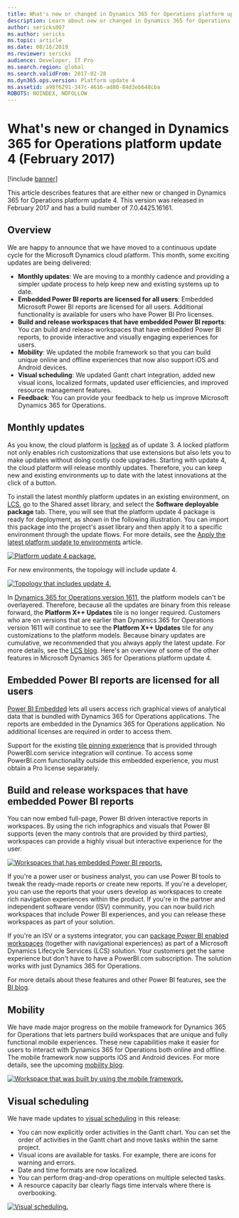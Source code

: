 ```yaml
---
title: What's new or changed in Dynamics 365 for Operations platform update 4 (February 2017)
description: Learn about new or changed in Dynamics 365 for Operations platform update 4. This version was released in February 2017.
author: sericks007
ms.author: sericks
ms.topic: article
ms.date: 08/16/2019
ms.reviewer: sericks
audience: Developer, IT Pro
ms.search.region: global
ms.search.validFrom: 2017-02-28
ms.dyn365.ops.version: Platform update 4
ms.assetid: a98f6291-347c-4616-ad80-84d3eb648cba
ROBOTS: NOINDEX, NOFOLLOW
---
```


# What's new or changed in Dynamics 365 for Operations platform update 4 (February 2017)

[!include [banner](../../../finance/includes/banner.md)]

This article describes features that are either new or changed in Dynamics 365 for Operations platform update 4. This version was released in February 2017 and has a build number of 7.0.4425.16161.

## Overview

We are happy to announce that we have moved to a continuous update cycle for the Microsoft Dynamics cloud platform. This month, some exciting updates are being delivered:

- **Monthly updates**: We are moving to a monthly cadence and providing a simpler update process to help keep new and existing systems up to date.
- **Embedded Power BI reports are licensed for all users**: Embedded Microsoft Power BI reports are licensed for all users. Additional functionality is available for users who have Power BI Pro licenses.
- **Build and release workspaces that have embedded Power BI reports**: You can build and release workspaces that have embedded Power BI reports, to provide interactive and visually engaging experiences for users.
- **Mobility**: We updated the mobile framework so that you can build unique online and offline experiences that now also support iOS and Android devices.
- **Visual scheduling**: We updated Gantt chart integration, added new visual icons, localized formats, updated user efficiencies, and improved resource management features.
- **Feedback**: You can provide your feedback to help us improve Microsoft Dynamics 365 for Operations.

## Monthly updates

As you know, the cloud platform is [locked](whats-new-platform-update-3.md) as of update 3. A locked platform not only enables rich customizations that use extensions but also lets you to make updates without doing costly code upgrades. Starting with update 4, the cloud platform will release monthly updates. Therefore, you can keep new and existing environments up to date with the latest innovations at the click of a button.

To install the latest monthly platform updates in an existing environment, on [LCS](https://lcs.dynamics.com/), go to the Shared asset library, and select the **Software deployable package** tab. There, you will see that the platform update 4 package is ready for deployment, as shown in the following illustration. You can import this package into the project's asset library and then apply it to a specific environment through the update flows. For more details, see the [Apply the latest platform update to environments](../migration-upgrade/upgrade-latest-platform-update.md) article.

[![Platform update 4 package.](../../fin-ops/get-started/media/1111111-1024x171.png)](/media/1111111.png)

For new environments, the topology will include update 4.

[![Topology that includes update 4.](../../fin-ops/get-started/media/2222222222.png)](/media/2222222222.png)

In [Dynamics 365 for Operations version 1611](whats-new-platform-update-3.md), the platform models can't be overlayered. Therefore, because all the updates are binary from this release forward, the **Platform X++ Updates** tile is no longer required. Customers who are on versions that are earlier than Dynamics 365 for Operations version 1611 will continue to see the **Platform X++ Updates** tile for any customizations to the platform models. Because binary updates are cumulative, we recommended that you always apply the latest update. For more details, see the [LCS blog](https://blogs.msdn.microsoft.com/lcs/2017/01/26/january-2017-release-notes/). Here's an overview of some of the other features in Microsoft Dynamics 365 for Operations platform update 4.

## Embedded Power BI reports are licensed for all users

[Power BI Embedded](../analytics/embed-power-bi-workspaces.md) lets all users access rich graphical views of analytical data that is bundled with Dynamics 365 for Operations applications. The reports are embedded in the Dynamics 365 for Operations application. No additional licenses are required in order to access them.

Support for the existing [tile pinning experience](/archive/blogs/dynamicsaxbi/pinning-power-bi-reports-to-dynamics-ax-client) that is provided through PowerBI.com service integration will continue. To access some PowerBI.com functionality outside this embedded experience, you must obtain a Pro license separately.

## Build and release workspaces that have embedded Power BI reports

You can now embed full-page, Power BI driven interactive reports in workspaces. By using the rich infographics and visuals that Power BI supports (even the many controls that are provided by third parties), workspaces can provide a highly visual but interactive experience for the user.

[![Workspaces that has embedded Power BI reports.](../../fin-ops/get-started/media/3333333333-1024x551.png)](/media/3333333333.png)

If you're a power user or business analyst, you can use Power BI tools to tweak the ready-made reports or create new reports. If you're a developer, you can use the reports that your users develop as workspaces to create rich navigation experiences within the product. If you're in the partner and independent software vendor (ISV) community, you can now build rich workspaces that include Power BI experiences, and you can release these workspaces as part of your solution.

If you're an ISV or a systems integrator, you can [package Power BI enabled workspaces](../analytics/power-bi-embedded-integration.md) (together with navigational experiences) as part of a Microsoft Dynamics Lifecycle Services (LCS) solution. Your customers get the same experience but don't have to have a PowerBI.com subscription. The solution works with just Dynamics 365 for Operations.

For more details about these features and other Power BI features, see the [BI blog](/archive/blogs/dynamicsaxbi/).

## Mobility

We have made major progress on the mobile framework for Dynamics 365 for Operations that lets partners build workspaces that are unique and fully functional mobile experiences. These new capabilities make it easier for users to interact with Dynamics 365 for Operations both online and offline. The mobile framework now supports iOS and Android devices. For more details, see the upcoming [mobility blog](/archive/blogs/Dynamics365forOperationsMobile/).

[![Workspace that was built by using the mobile framework.](../../fin-ops/get-started/media/444444444444-1024x533.png)](/media/444444444444.png)

## Visual scheduling

We have made updates to [visual scheduling](../user-interface/gantt-development-guide.md) in this release:

- You can now explicitly order activities in the Gantt chart. You can set the order of activities in the Gantt chart and move tasks within the same project.
- Visual icons are available for tasks. For example, there are icons for warning and errors.
- Date and time formats are now localized.
- You can perform drag-and-drop operations on multiple selected tasks.
- A resource capacity bar clearly flags time intervals where there is overbooking.

[![Visual scheduling.](../../fin-ops/get-started/media/55555555555-1024x539.png)](/media/55555555555.png)

